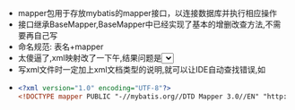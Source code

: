 - mapper包用于存放mybatis的mapper接口，以连接数据库并执行相应操作
- 接口继承BaseMapper,BaseMapper中已经实现了基本的增删改查方法,不需要再自己写
- 命名规范: 表名+mapper
- 太傻逼了,xml映射改了一下午,结果问题是<select>中的resultType写错了,没有加限定性类名,导致找不到类,应该写为"com.app.dataBase.LeaveInfoWithName",结果写成了"LeaveInfoWithName",导致找不到类,真是太傻逼了
- 写xml文件时一定加上xml文档类型的说明,就可以让IDE自动查找错误,如
- ```xml
  <?xml version="1.0" encoding="UTF-8"?>
  <!DOCTYPE mapper PUBLIC "-//mybatis.org//DTD Mapper 3.0//EN" "http://mybatis.org/dtd/mybatis-3-mapper.dtd">
  ```